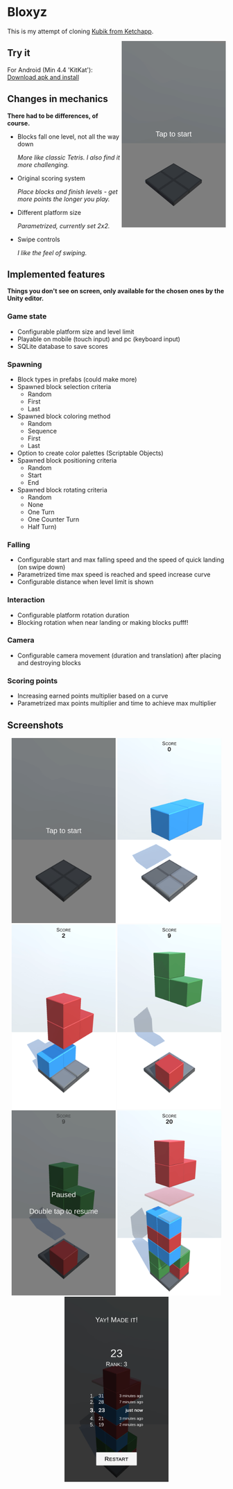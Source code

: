 # Bloxyz

This is my attempt of cloning [Kubik from Ketchapp](https://play.google.com/store/apps/details?id=com.ketchapp.kubik&hl=pl).

<img src="Presentation/Bloxyz.gif" width="240" align="right">

## Try it

For Android (Min 4.4 'KitKat'): [Download apk and install](https://github.com/dbpienkowska/bloxyz/raw/master/Game/Bloxyz_apk.zip)

## Changes in mechanics

**There had to be differences, of course.**

- Blocks fall one level, not all the way down

   _More like classic Tetris. I also find it more challenging._

- Original scoring system

   _Place blocks and finish levels - get more points the longer you play._

- Different platform size

   _Parametrized, currently set 2x2._
   
- Swipe controls

   _I like the feel of swiping._

## Implemented features

**Things you don't see on screen, only available for the chosen ones by the Unity editor.**

### Game state
- Configurable platform size and level limit
- Playable on mobile (touch input) and pc (keyboard input)
- SQLite database to save scores

### Spawning
- Block types in prefabs (could make more)
- Spawned block selection criteria 
   - Random
   - First
   - Last
- Spawned block coloring method
   - Random
   - Sequence
   - First
   - Last
- Option to create color palettes (Scriptable Objects)
- Spawned block positioning criteria
   - Random
   - Start
   - End
- Spawned block rotating criteria 
   - Random
   - None
   - One Turn
   - One Counter Turn
   - Half Turn)

### Falling
- Configurable start and max falling speed and the speed of quick landing (on swipe down)
- Parametrized time max speed is reached and speed increase curve
- Configurable distance when level limit is shown

### Interaction
- Configurable platform rotation duration
- Blocking rotation when near landing or making blocks pufff!

### Camera
- Configurable camera movement (duration and translation) after placing and destroying blocks 

### Scoring points
- Increasing earned points multiplier based on a curve
- Parametrized max points multiplier and time to achieve max multiplier

## Screenshots
<p align="center">
<img src="Presentation/Screenshot_0.png" width="240"> <img src="Presentation/Screenshot_1.png" width="240"> <img src="Presentation/Screenshot_2.png" width="240"> <img src="Presentation/Screenshot_3.png" width="240"> <img src="Presentation/Screenshot_4.png" width="240"> <img src="Presentation/Screenshot_5.png" width="240"> <img src="Presentation/Screenshot_6.png" width="240">
</p>
